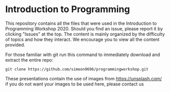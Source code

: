 # Introduction to Programming

This repository contains all the files that were used in the Introduction to Programming Workshop 2020. Should you find an issue, please report it by clicking "Issues" at the top. The content is mainly organized by the difficulty of topics and how they interact. We encourage you to view all the content provided.

For those familiar with git run this command to immediately download and extract the entire repo:

```
git clone https://github.com/simeon9696/programmingworkshop.git
```



These presentations contain the use of images from https://unsplash.com/ if you do not want your images to be used here, please contact us
